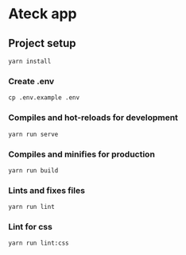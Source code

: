 # Ateck app

## Project setup
```
yarn install
```

### Create .env

```
cp .env.example .env
```

### Compiles and hot-reloads for development
```
yarn run serve
```

### Compiles and minifies for production
```
yarn run build
```

### Lints and fixes files
```
yarn run lint
```

### Lint for css
```
yarn run lint:css
```
